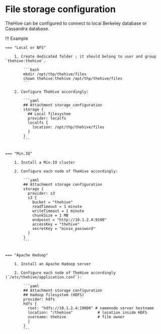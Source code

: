 # File storage configuration

TheHive can be configured to connect to local Berkeley database or Cassandra database.

!!! Example

    === "Local or NFS"

        1. Create dedicated folder ; it should belong to user and group `thehive:thehive`.
        
            ```bash
            mkdir /opt/thp/thehive/files
            chown thehive:thehive /opt/thp/thehive/files
            ```

        2. Configure TheHive accordingly:

            ```yaml
            ## Attachment storage configuration
            storage {
              ## Local filesystem
              provider: localfs
              localfs {
                location: /opt/thp/thehive/files
              }
            }
            ```


    === "Min.IO" 

        1. Install a Min.IO cluster

        2. Configure each node of TheHive accordingly: 
 
            ```yaml
            ## Attachment storage configuration
            storage {
              provider: s3
              s3 {
                bucket = "thehive"
                readTimeout = 1 minute
                writeTimeout = 1 minute
                chunkSize = 1 MB
                endpoint = "http://10.1.2.4:9100"
                accessKey = "thehive"
                secretKey = "minio_password"
              }
            }
            ```
        

    === "Apache Hadoop" 

        1. Install an Apache Hadoop server

        2. Configure each node of TheHive accordingly (`/etc/thehive/application.conf`): 

            ```yaml
            ## Attachment storage configuration
            ## Hadoop filesystem (HDFS)
            provider: hdfs
            hdfs {
              root: "hdfs://10.1.2.4:10000" # namenode server hostname
              location: "/thehive"           # location inside HDFS
              username: thehive              # file owner
              }
            }   
            ```